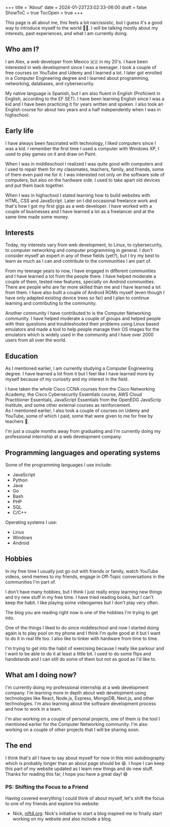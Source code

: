 +++
title = 'About'
date = 2024-01-23T23:02:33-06:00
draft = false
ShowToC = true
TocOpen = true
+++

This page is all about me, this feels a bit narcissistic, but I guess it's a good way to introduce myself to the world 🤷‍♂️. I will be talking mostly about my interests, past experiences, and what I am currently doing.

## Who am I?

I am Alex, a web developer from Mexico 🇲🇽 in my 20's. I have been interested in web development since I was a teenager. I took a couple of free courses on YouTube and Udemy and I learned a lot. I later got enrolled in a Computer Engineering degree and I learned about programming, networking, databases, and cybersecurity.  

My native language is Spanish, but I am also fluent in English (Proficient in English, according to the EF SET). I have been learning English since I was a kid and I have been practicing it for years written and spoken. I also took an English course for about two years and a half independently when I was in highschool.

## Early life

I have always been fascinated with technology, I liked computers since I was a kid. I remember the first time I used a computer with Windows XP, I used to play games on it and draw on Paint.

When I was in middleschool I realized I was quite good with computers and I used to repair them for my classmates, teachers, family, and friends, some of them even paid me for it. I was interested not only on the software side of computers, but also on the hardware side. I used to take apart old devices and put them back together.

When I was in highschool I stated learning how to build websites with HTML, CSS and JavaScript. Later on I did occasional freelance work and that's how I got my first gigs as a web developer. I have worked with a couple of businesses and I have learned a lot as a freelancer and at the same time made some money.

## Interests

Today, my interests vary from web development, to Linux, to cybersecurity, to computer networking and computer programming in general. I don't consider myself an expert in any of these fields (yet?), but I try my best to learn as much as I can and contribute to the communities I am part of.

From my teenage years to now, I have engaged in different communities and I have learned a lot from the people there. I have helped moderate a couple of them, tested new features, specially on Android communities. There are people who are far more skilled than me and I have learned a lot from them. I have also built a couple of Android ROMs myself (even though I have only adapted existing device trees so far) and I plan to continue learning and contributing to the community.  

Another community I have contributed to is the Computer Networking community. I have helped moderate a couple of groups and helped people with their questions and troubleshooted their problems using Linux based emulators and made a tool to help people manage their OS images for the emulators which is widely used in the community and I have over 2000 users from all over the world.

## Education

As I mentioned earlier, I am currently studying a Computer Engineering degree. I have learned a lot from it but I feel like I have learned more by myself because of my curiosity and my interest in the field.

I have taken the whole Cisco CCNA courses from the Cisco Networking Academy, the Cisco Cybersecurity Essentials course, AWS Cloud Practitioner Essentials, JavaScript Essentials from the OpenEDG JavaScrip Institute, and some other external courses as reinforcement.  
As I mentioned earlier, I also took a couple of courses on Udemy and YouTube, some of which I paid, some that were given to me for free by teachers 🙏.  

I'm just a couple months away from graduating and I'm currently doing my professional internship at a web development company.

## Programming languages and operating systems

Some of the programming languages I use include:

- JavaScript
- Python
- Java
- Go
- Bash
- PHP
- SQL
- C/C++

Operating systems I use:

- Linux
- Windows
- Android

## Hobbies

In my free time I usually just go out with friends or family, watch YouTube videos, send memes to my friends, engage in Off-Topic conversations in the communities I'm part of.  

I don't have many hobbies, but I think I just really enjoy learning new things and try new stuff in my free time. I have tried reading books, but I can't keep the habit. I like playing some videogames but I don't play very often.  

The blog you are reading right now is one of the hobbies I'm trying to get into.

One of the things I liked to do since middleschool and now I started doing again is to play pool on my phone and I think I'm quite good at it but I want to do it in real life too.
I also like to tinker with hardware from time to time.  

I'm trying to get into the habit of exercising because I really like parkour and I want to be able to do it at least a little bit. I used to do some flips and handstands and I can still do some of them but not as good as I'd like to.

## What am I doing now?

I'm currently doing my professional internship at a web development company. I'm learning more in depth about web development using technologies like React, Node.js, Express, MongoDB, Next.js, and other technologies. I'm also learning about the software development process and how to work in a team.

I'm also working on a couple of personal projects, one of them is the tool I mentioned earlier for the Computer Networking community. I'm also working on a couple of other projects that I will be sharing soon.

## The end

I think that's all I have to say about myself for now in this mini autobiography which is probably longer than an about page should be 😆. I hope I can keep this part of my website updated as I learn new things and do new stuff. Thanks for reading this far, I hope you have a great day! 😄

### PS: Shifting the Focus to a Friend

Having covered everything I could think of about myself, let's shift the focus to one of my friends and explore his website:

- Nick, [nift4.org](https://nift4.org): Nick's initiative to start a blog inspired me to finally start working on my website and also include a blog.
